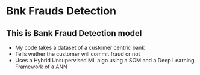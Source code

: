 # Bnk Frauds Detection

## This is Bank Fraud Detection model

* My code takes a dataset of a customer centric bank 
* Tells wether the customer will commit fraud or not 
* Uses  a Hybrid Unsupervised ML algo using a SOM and a Deep Learning Framework of a ANN
